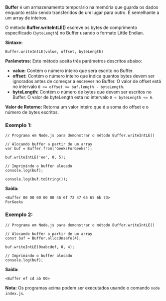 **Buffer** é um armazenamento temporário na memória que guarda os dados enquanto estão sendo transferidos de um lugar para outro. É semelhante a um array de inteiros.

O método **Buffer.writeIntLE()** escreve os bytes de comprimento especificado (`byteLength`) no Buffer usando o formato Little Endian.

**Sintaxe:**

```
Buffer.writeIntLE(value, offset, byteLength)
```

**Parâmetros:** Este método aceita três parâmetros descritos abaixo:

- **value:** Contém o número inteiro que será escrito no Buffer.
- **offset:** Contém o número inteiro que indica quantos bytes devem ser ignorados antes de começar a escrever no Buffer. O valor de offset está no intervalo `0 <= offset <= buf.length - byteLength`.
- **byteLength:** Contém o número de bytes que devem ser escritos no Buffer. O valor de byteLength está no intervalo `0 < byteLength <= 6`.

**Valor de Retorno:** Retorna um valor inteiro que é a soma do offset e o número de bytes escritos.

### Exemplo 1:

```
// Programa em Node.js para demonstrar o método Buffer.writeIntLE()

// Alocando buffer a partir de um array
var buf = Buffer.from('GeeksForGeeks');

buf.writeIntLE('ee', 0, 5);

// Imprimindo o buffer alocado
console.log(buf);

console.log(buf.toString());
```

**Saída:**

```
<Buffer 00 00 00 00 00 46 6f 72 47 65 65 6b 73>
ForGeeks
```

### Exemplo 2:

```
// Programa em Node.js para demonstrar o método Buffer.writeIntLE()

// Alocando buffer a partir de um array
const buf = Buffer.allocUnsafe(4);

buf.writeIntLE(0xabcdef, 0, 4);

// Imprimindo o buffer alocado
console.log(buf);
```

**Saída:**

```
<Buffer ef cd ab 00>
```

**Nota:** Os programas acima podem ser executados usando o comando `node index.js`.





